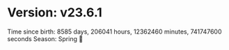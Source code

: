 # Version: v23.6.1
Time since birth: 8585 days, 206041 hours, 12362460 minutes, 741747600 seconds
Season: Spring 🌸
